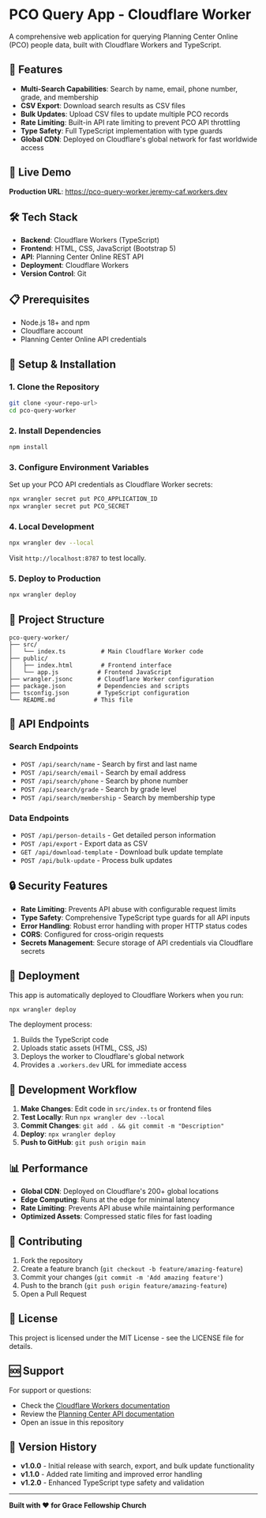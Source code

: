 # PCO Query App - Cloudflare Worker

A comprehensive web application for querying Planning Center Online (PCO) people data, built with Cloudflare Workers and TypeScript.

## 🌟 Features

- **Multi-Search Capabilities**: Search by name, email, phone number, grade, and membership
- **CSV Export**: Download search results as CSV files
- **Bulk Updates**: Upload CSV files to update multiple PCO records
- **Rate Limiting**: Built-in API rate limiting to prevent PCO API throttling
- **Type Safety**: Full TypeScript implementation with type guards
- **Global CDN**: Deployed on Cloudflare's global network for fast worldwide access

## 🚀 Live Demo

**Production URL**: https://pco-query-worker.jeremy-caf.workers.dev

## 🛠️ Tech Stack

- **Backend**: Cloudflare Workers (TypeScript)
- **Frontend**: HTML, CSS, JavaScript (Bootstrap 5)
- **API**: Planning Center Online REST API
- **Deployment**: Cloudflare Workers
- **Version Control**: Git

## 📋 Prerequisites

- Node.js 18+ and npm
- Cloudflare account
- Planning Center Online API credentials

## 🔧 Setup & Installation

### 1. Clone the Repository

```bash
git clone <your-repo-url>
cd pco-query-worker
```

### 2. Install Dependencies

```bash
npm install
```

### 3. Configure Environment Variables

Set up your PCO API credentials as Cloudflare Worker secrets:

```bash
npx wrangler secret put PCO_APPLICATION_ID
npx wrangler secret put PCO_SECRET
```

### 4. Local Development

```bash
npx wrangler dev --local
```

Visit `http://localhost:8787` to test locally.

### 5. Deploy to Production

```bash
npx wrangler deploy
```

## 📁 Project Structure

```
pco-query-worker/
├── src/
│   └── index.ts          # Main Cloudflare Worker code
├── public/
│   ├── index.html        # Frontend interface
│   └── app.js           # Frontend JavaScript
├── wrangler.jsonc       # Cloudflare Worker configuration
├── package.json         # Dependencies and scripts
├── tsconfig.json        # TypeScript configuration
└── README.md           # This file
```

## 🔌 API Endpoints

### Search Endpoints
- `POST /api/search/name` - Search by first and last name
- `POST /api/search/email` - Search by email address
- `POST /api/search/phone` - Search by phone number
- `POST /api/search/grade` - Search by grade level
- `POST /api/search/membership` - Search by membership type

### Data Endpoints
- `POST /api/person-details` - Get detailed person information
- `POST /api/export` - Export data as CSV
- `GET /api/download-template` - Download bulk update template
- `POST /api/bulk-update` - Process bulk updates

## 🔒 Security Features

- **Rate Limiting**: Prevents API abuse with configurable request limits
- **Type Safety**: Comprehensive TypeScript type guards for all API inputs
- **Error Handling**: Robust error handling with proper HTTP status codes
- **CORS**: Configured for cross-origin requests
- **Secrets Management**: Secure storage of API credentials via Cloudflare secrets

## 🚀 Deployment

This app is automatically deployed to Cloudflare Workers when you run:

```bash
npx wrangler deploy
```

The deployment process:
1. Builds the TypeScript code
2. Uploads static assets (HTML, CSS, JS)
3. Deploys the worker to Cloudflare's global network
4. Provides a `.workers.dev` URL for immediate access

## 🔄 Development Workflow

1. **Make Changes**: Edit code in `src/index.ts` or frontend files
2. **Test Locally**: Run `npx wrangler dev --local`
3. **Commit Changes**: `git add . && git commit -m "Description"`
4. **Deploy**: `npx wrangler deploy`
5. **Push to GitHub**: `git push origin main`

## 📊 Performance

- **Global CDN**: Deployed on Cloudflare's 200+ global locations
- **Edge Computing**: Runs at the edge for minimal latency
- **Rate Limiting**: Prevents API abuse while maintaining performance
- **Optimized Assets**: Compressed static files for fast loading

## 🤝 Contributing

1. Fork the repository
2. Create a feature branch (`git checkout -b feature/amazing-feature`)
3. Commit your changes (`git commit -m 'Add amazing feature'`)
4. Push to the branch (`git push origin feature/amazing-feature`)
5. Open a Pull Request

## 📝 License

This project is licensed under the MIT License - see the LICENSE file for details.

## 🆘 Support

For support or questions:
- Check the [Cloudflare Workers documentation](https://developers.cloudflare.com/workers/)
- Review the [Planning Center API documentation](https://developer.planning.center/docs/)
- Open an issue in this repository

## 🔄 Version History

- **v1.0.0** - Initial release with search, export, and bulk update functionality
- **v1.1.0** - Added rate limiting and improved error handling
- **v1.2.0** - Enhanced TypeScript type safety and validation

---

**Built with ❤️ for Grace Fellowship Church** 
